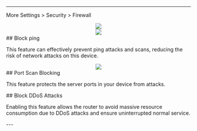 
---
More Settings > Security  >  Firewall
<div style="text-align: center;">
<img class="boxshadow" src="/images/more.png">
</div>
<div style="text-align: center;">
<img class="boxshadow" src="/images/fwll.png">
</div>
## Block ping
<p class="text">
This feature can effectively prevent ping attacks and scans, reducing the risk of network attacks on this device.
</p>
<div style="text-align: center;">
    <img class="boxshadow" src="/images/security.png">
</div>
## Port Scan Blocking
<p class="text">
This feature protects the server ports in your device from attacks.
</p>
## Block DDoS Attacks
<p class="text">
Enabling this feature allows the router to avoid massive resource consumption due to DDoS attacks and ensure uninterrupted normal service.
</p>
---


